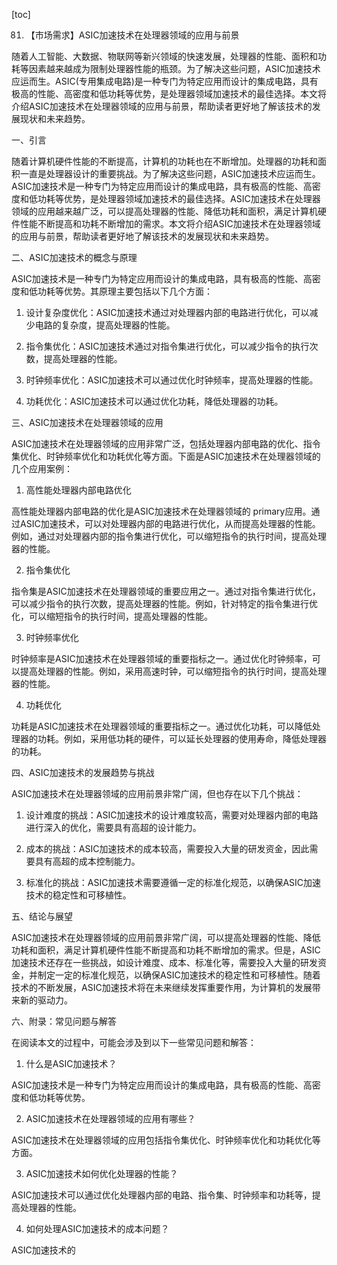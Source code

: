 
[toc]                    
                
                
81. 【市场需求】ASIC加速技术在处理器领域的应用与前景

随着人工智能、大数据、物联网等新兴领域的快速发展，处理器的性能、面积和功耗等因素越来越成为限制处理器性能的瓶颈。为了解决这些问题，ASIC加速技术应运而生。ASIC(专用集成电路)是一种专门为特定应用而设计的集成电路，具有极高的性能、高密度和低功耗等优势，是处理器领域加速技术的最佳选择。本文将介绍ASIC加速技术在处理器领域的应用与前景，帮助读者更好地了解该技术的发展现状和未来趋势。

一、引言

随着计算机硬件性能的不断提高，计算机的功耗也在不断增加。处理器的功耗和面积一直是处理器设计的重要挑战。为了解决这些问题，ASIC加速技术应运而生。ASIC加速技术是一种专门为特定应用而设计的集成电路，具有极高的性能、高密度和低功耗等优势，是处理器领域加速技术的最佳选择。ASIC加速技术在处理器领域的应用越来越广泛，可以提高处理器的性能、降低功耗和面积，满足计算机硬件性能不断提高和功耗不断增加的需求。本文将介绍ASIC加速技术在处理器领域的应用与前景，帮助读者更好地了解该技术的发展现状和未来趋势。

二、ASIC加速技术的概念与原理

ASIC加速技术是一种专门为特定应用而设计的集成电路，具有极高的性能、高密度和低功耗等优势。其原理主要包括以下几个方面：

1. 设计复杂度优化：ASIC加速技术通过对处理器内部的电路进行优化，可以减少电路的复杂度，提高处理器的性能。

2. 指令集优化：ASIC加速技术通过对指令集进行优化，可以减少指令的执行次数，提高处理器的性能。

3. 时钟频率优化：ASIC加速技术可以通过优化时钟频率，提高处理器的性能。

4. 功耗优化：ASIC加速技术可以通过优化功耗，降低处理器的功耗。

三、ASIC加速技术在处理器领域的应用

ASIC加速技术在处理器领域的应用非常广泛，包括处理器内部电路的优化、指令集优化、时钟频率优化和功耗优化等方面。下面是ASIC加速技术在处理器领域的几个应用案例：

1. 高性能处理器内部电路优化

高性能处理器内部电路的优化是ASIC加速技术在处理器领域的 primary应用。通过ASIC加速技术，可以对处理器内部的电路进行优化，从而提高处理器的性能。例如，通过对处理器内部的指令集进行优化，可以缩短指令的执行时间，提高处理器的性能。

2. 指令集优化

指令集是ASIC加速技术在处理器领域的重要应用之一。通过对指令集进行优化，可以减少指令的执行次数，提高处理器的性能。例如，针对特定的指令集进行优化，可以缩短指令的执行时间，提高处理器的性能。

3. 时钟频率优化

时钟频率是ASIC加速技术在处理器领域的重要指标之一。通过优化时钟频率，可以提高处理器的性能。例如，采用高速时钟，可以缩短指令的执行时间，提高处理器的性能。

4. 功耗优化

功耗是ASIC加速技术在处理器领域的重要指标之一。通过优化功耗，可以降低处理器的功耗。例如，采用低功耗的硬件，可以延长处理器的使用寿命，降低处理器的功耗。

四、ASIC加速技术的发展趋势与挑战

ASIC加速技术在处理器领域的应用前景非常广阔，但也存在以下几个挑战：

1. 设计难度的挑战：ASIC加速技术的设计难度较高，需要对处理器内部的电路进行深入的优化，需要具有高超的设计能力。

2. 成本的挑战：ASIC加速技术的成本较高，需要投入大量的研发资金，因此需要具有高超的成本控制能力。

3. 标准化的挑战：ASIC加速技术需要遵循一定的标准化规范，以确保ASIC加速技术的稳定性和可移植性。

五、结论与展望

ASIC加速技术在处理器领域的应用前景非常广阔，可以提高处理器的性能、降低功耗和面积，满足计算机硬件性能不断提高和功耗不断增加的需求。但是，ASIC加速技术还存在一些挑战，如设计难度、成本、标准化等，需要投入大量的研发资金，并制定一定的标准化规范，以确保ASIC加速技术的稳定性和可移植性。随着技术的不断发展，ASIC加速技术将在未来继续发挥重要作用，为计算机的发展带来新的驱动力。

六、附录：常见问题与解答

在阅读本文的过程中，可能会涉及到以下一些常见问题和解答：

1. 什么是ASIC加速技术？

ASIC加速技术是一种专门为特定应用而设计的集成电路，具有极高的性能、高密度和低功耗等优势。

2. ASIC加速技术在处理器领域的应用有哪些？

ASIC加速技术在处理器领域的应用包括指令集优化、时钟频率优化和功耗优化等方面。

3. ASIC加速技术如何优化处理器的性能？

ASIC加速技术可以通过优化处理器内部的电路、指令集、时钟频率和功耗等，提高处理器的性能。

4. 如何处理ASIC加速技术的成本问题？

ASIC加速技术的

